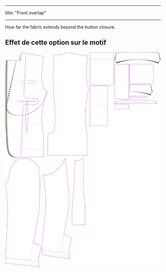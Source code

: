 - - -
title: "Front overlap"
- - -

How far the fabric extends beyond the button closure.

## Effet de cette option sur le motif

![Cette image montre l'effet de cette option en superposant plusieurs variantes qui ont une valeur différente pour cette option](jaeger_frontoverlap_sample.svg "Effet de cette option sur le modèle")
